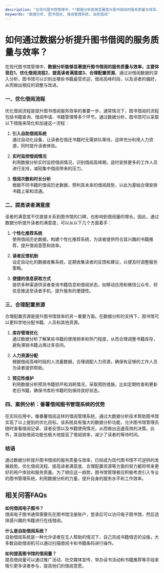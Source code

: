 ```yaml
---
description: "在现代图书馆管理中，**数据分析能够显著提升图书借阅的服务质量与效率，主要体现在1、优化借阅流程2、提高读者满意度3、合理配置资源**。通过对借阅数据的深入分析，图书馆可以识别出哪些书籍最受欢迎，借阅高峰时段，以及读者的偏好，从而做出相应的调整与改进。"
keywords: "数据分析, 图书借阅, 借阅管理系统, 自助借阅"
---
```

# 如何通过数据分析提升图书借阅的服务质量与效率？

在现代图书馆管理中，**数据分析能够显著提升图书借阅的服务质量与效率，主要体现在1、优化借阅流程2、提高读者满意度3、合理配置资源**。通过对借阅数据的深入分析，图书馆可以识别出哪些书籍最受欢迎，借阅高峰时段，以及读者的偏好，从而做出相应的调整与改进。

### 一、优化借阅流程

优化借阅流程是提升图书借阅服务效率的重要一步。通常情况下，图书借阅的流程包括书籍查询、借阅申请、书籍管理等多个环节。通过数据分析，图书馆可以采取以下措施来简化和加速这一流程：

1. **引入自助借阅系统**  
   通过自动化设备，让读者在借还书籍时无需排队等待，这样充分利用人力资源，同时提升读者体验。

2. **实时监控借阅情况**  
   利用数据分析实时监控借阅情况，识别借阅高峰期，适时安排更多的工作人员进行支持，减轻集中借阅带来的压力。

3. **借阅次数和时长分析**  
   根据不同书籍的借阅历史数据，预判其未来的借阅趋势，以此为基础合理安排书籍上架和流通。

### 二、提高读者满意度

读者的满意度不仅直接关系到图书馆的口碑，也影响到借阅量的增长。因此，通过数据分析提升读者的满意度，可以从以下几个方面着手：

1. **个性化推荐系统**  
   使用借阅历史数据，构建个性化推荐系统，为读者提供符合其兴趣的书籍推荐，提升借阅意愿和效率。

2. **读者反馈机制**  
   设定自动化的数据收集系统，定期收集读者的反馈和建议，以便及时调整服务策略。

3. **便捷的信息获取方式**  
   提供多种渠道供读者查询书籍信息和借阅状态，如移动应用和微信公众号，将信息推送至读者手机，提升服务的便捷性。

### 三、合理配置资源

合理配置资源是提升图书馆效率的另一重要方面。在数据分析的支持下，图书馆可以更科学地分配书籍、人员和其他资源。

1. **库存管理优化**  
   通过数据分析了解某些书籍的使用频率和热门程度，从而合理调整书籍库存，避免滞销书籍占用过多空间。

2. **人力资源分配**  
   根据借阅高峰时段的人流量数据，合理调配人力资源，确保有足够的工作人员为读者提供帮助。

3. **预见性维护**  
   利用数据分析预测书籍损坏和消耗情况，采取预防措施，比如定期检查和更新老旧书籍，确保书库的书籍时刻保持良好状态。

### 四、案例分析：番薯借阅图书管理系统的优势

在实际应用中，像番薯借阅这样的借阅管理系统，通过大数据分析技术帮助图书馆实现了以上提到的优化目标。该系统具有强大的数据分析功能，允许图书馆管理员随时查看借阅记录、读者反馈以及书籍使用情况，从而做出迅速高效的决策。此外，其自助借阅功能也极大地提高了借阅效率，减少了读者的等待时间。

### 结语

通过数据分析提升图书借阅的服务质量与效率，已经成为现代图书馆不可逆转的发展趋势。优化借阅流程、提高读者满意度、合理配置资源等方面的努力都将带来更好的用户体验和服务质量。为了顺应这一趋势，图书馆管理者应积极考虑引入专业的图书管理系统，利用数据分析的力量，提升自身的服务水平和工作效率。

## 相关问答FAQs

**如何借阅电子图书？**  
借阅电子图书通常需要先在图书馆注册账户，登录后可以访问电子图书馆，然后选择感兴趣的书籍进行在线借阅。

**什么是自助借阅系统？**  
自助借阅系统是一种允许读者在无人帮助的情况下，自己完成书籍借还的设施，大多数自助借阅机可以通过扫描借阅卡和书籍条码进行操作。

**如何提高图书馆的借阅量？**  
提高借阅量可以通过推广活动、社交媒体宣传、举办读书活动和书籍推荐等手段来吸引更多读者参与，提高他们的借阅意愿。
